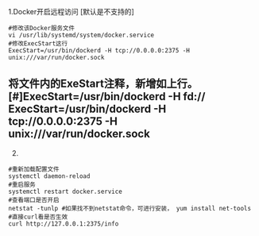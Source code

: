 1.Docker开启远程访问  [默认是不支持的]
```
#修改该Docker服务文件
vi /usr/lib/systemd/system/docker.service
#修改ExecStart这行 
ExecStart=/usr/bin/dockerd -H tcp://0.0.0.0:2375 -H unix:///var/run/docker.sock
```

将文件内的ExeStart注释，新增如上行。
[#]ExecStart=/usr/bin/dockerd -H fd:// 
ExecStart=/usr/bin/dockerd -H tcp://0.0.0.0:2375 -H unix:///var/run/docker.sock
-------------------------------------------------------------------------------------

2.
```
#重新加载配置文件
systemctl daemon-reload
#重启服务
systemctl restart docker.service
#查看端口是否开启
netstat -tunlp #如果找不到netstat命令，可进行安装， yum install net-tools
#直接curl看是否生效
curl http://127.0.0.1:2375/info 
```

